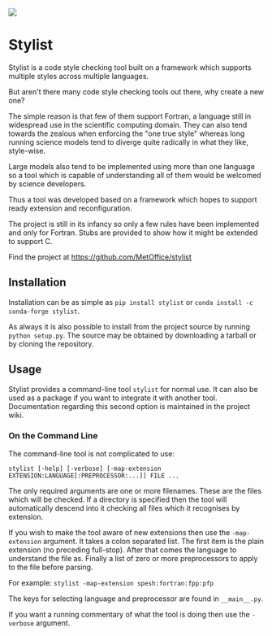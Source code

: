 ![](https://github.com/MetOffice/stylist/workflows/Python%20package/badge.svg)

# Stylist

Stylist is a code style checking tool built on a framework which supports
multiple styles across multiple languages.

But aren't there many code style checking tools out there, why create a new
one?

The simple reason is that few of them support Fortran, a language still in
widespread use in the scientific computing domain. They can also tend towards
the zealous when enforcing the "one true style" whereas long running science
models tend to diverge quite radically in what they like, style-wise.

Large models also tend to be implemented using more than one language so a
tool which is capable of understanding all of them would be welcomed by
science developers.

Thus a tool was developed based on a framework which hopes to support ready
extension and reconfiguration.

The project is still in its infancy so only a few rules have been implemented
and only for Fortran. Stubs are provided to show how it might be extended to
support C.

Find the project at https://github.com/MetOffice/stylist

## Installation

Installation can be as simple as `pip install stylist` or
`conda install -c conda-forge stylist`.

As always it is also possible to install from the project source by running
`python setup.py`. The source may be obtained by downloading a tarball or by
cloning the repository.

## Usage

Stylist provides a command-line tool `stylist` for normal use. It can also be
used as a package if you want to integrate it with another tool. Documentation
regarding this second option is maintained in the project wiki.

### On the Command Line

The command-line tool is not complicated to use:

 `stylist [-help] [-verbose]
          [-map-extension EXTENSION:LANGUAGE[:PREPROCESSOR:...]]
          FILE ...`

The only required arguments are one or more filenames. These are the files
which will be checked. If a directory is specified then the tool will
automatically descend into it checking all files which it recognises by
extension.

If you wish to make the tool aware of new extensions then use the
`-map-extension` argument. It takes a colon separated list. The first item
is the plain extension (no preceding full-stop). After that comes the
language to understand the file as. Finally a list of zero or more
preprocessors to apply to the file before parsing.

For example: `stylist -map-extension spesh:fortran:fpp:pfp`

The keys for selecting language and preprocessor are found in `__main__.py`.

If you want a running commentary of what the tool is doing then use the
`-verbose` argument.
